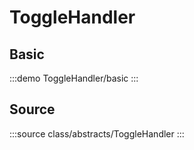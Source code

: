# ToggleHandler


## Basic

:::demo
ToggleHandler/basic
:::

## Source

:::source
class/abstracts/ToggleHandler
:::
